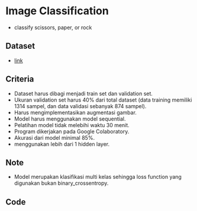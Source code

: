 # Image Classification 
- classify scissors, paper, or rock

## Dataset
- [link](https://github.com/dicodingacademy/assets/releases/download/release/rockpaperscissors.zip.)

## Criteria
- Dataset harus dibagi menjadi train set dan validation set.
- Ukuran validation set harus 40% dari total dataset (data training memiliki 1314 sampel, dan data validasi sebanyak 874 sampel).
- Harus mengimplementasikan augmentasi gambar.
- Model harus menggunakan model sequential.
- Pelatihan model tidak melebihi waktu 30 menit.
- Program dikerjakan pada Google Colaboratory.
- Akurasi dari model minimal 85%.
- menggunakan lebih dari 1 hidden layer.

## Note
- Model merupakan klasifikasi multi kelas sehingga loss function yang digunakan bukan binary_crossentropy.


## Code
